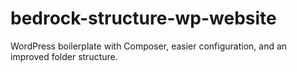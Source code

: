 # bedrock-structure-wp-website
WordPress boilerplate with Composer, easier configuration, and an improved folder structure.
